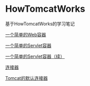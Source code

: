 # HowTomcatWorks
基于HowTomcatWorks的学习笔记

[一个简单的Web容器](/doc/HowTomcatWorks学习笔记--一个简单的Web容器.md)

[一个简单的Servlet容器](/doc/HowTomcatWorks学习笔记--一个简单的Servlet容器.md)

[一个简单的Servlet容器（续）](/doc/HowTomcatWorks学习笔记--一个简单的Servlet容器（续）.md)

[连接器](/doc/HowTomcatWorks学习笔记--连接器.md)

[Tomcat的默认连接器]((/doc/HowTomcatWorks学习笔记--Tomcat的默认连接器.md))